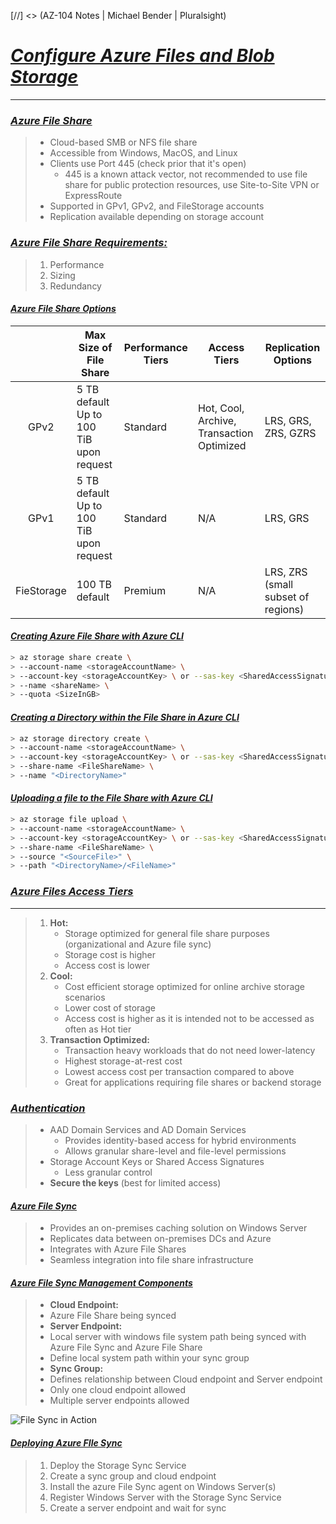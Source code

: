 [//] <> (AZ-104 Notes | Michael Bender | Pluralsight)

# <ins>***Configure Azure Files and Blob Storage***</ins>
---

### <ins>*Azure File Share*</ins>

> - Cloud-based SMB or NFS file share
> - Accessible from Windows, MacOS, and Linux
> - Clients use Port 445 (check prior that it's open)
>   - 445 is a known attack vector, not recommended to use file share for public protection resources, use Site-to-Site VPN or ExpressRoute
> - Supported in GPv1, GPv2, and FileStorage accounts
> - Replication available depending on storage account


### <ins>*Azure File Share Requirements:*</ins>

> 1. Performance
> 2. Sizing
> 3. Redundancy

#### <ins>*Azure File Share Options*</ins>


|            | Max Size of File Share                   | Performance Tiers | Access Tiers                     | Replication Options                |
|:----------:|------------------------------------------|-------------------|----------------------------------|------------------------------------|
| GPv2       | 5 TB default Up to 100 TiB upon request | Standard          | Hot, Cool, Archive,  Transaction Optimized | LRS, GRS, ZRS, GZRS                |
| GPv1       | 5 TB default Up to 100 TiB upon request | Standard          | N/A                              | LRS, GRS                           |
| FieStorage | 100 TB default                          | Premium           | N/A                              | LRS, ZRS (small subset of regions) |


#### <ins>*Creating Azure File Share with Azure CLI*</ins>

```Bash
> az storage share create \
> --account-name <storageAccountName> \
> --account-key <storageAccountKey> \ or --sas-key <SharedAccessSignatureKey>
> --name <shareName> \
> --quota <SizeInGB>
```
#### <ins>*Creating a Directory within the File Share in Azure CLI*</ins>

```Bash
> az storage directory create \
> --account-name <storageAccountName> \
> --account-key <storageAccountKey> \ or --sas-key <SharedAccessSignatureKey>
> --share-name <FileShareName> \
> --name "<DirectoryName>"
```

#### <ins>*Uploading a file to the File Share with Azure CLI*</ins>

```Bash
> az storage file upload \
> --account-name <storageAccountName> \
> --account-key <storageAccountKey> \ or --sas-key <SharedAccessSignatureKey>
> --share-name <FileShareName> \
> --source "<SourceFile>" \
> --path "<DirectoryName>/<FileName>"
```


### <ins>*Azure Files Access Tiers*</ins>
---

> 1. **Hot:**
>       - Storage optimized for general file share purposes (organizational and Azure file sync)
>       - Storage cost is higher
>       - Access cost is lower
> 2. **Cool:**
>       - Cost efficient storage optimized for online archive storage scenarios
>       - Lower cost of storage
>       - Access cost is higher as it is intended not to be accessed as often as Hot tier
> 3. **Transaction Optimized:**
>       - Transaction heavy workloads that do not need lower-latency
>       - Highest storage-at-rest cost
>       - Lowest access cost per transaction compared to above
>       - Great for applications requiring file shares or backend storage

### <ins>*Authentication*</ins>

> - AAD Domain Services and AD Domain Services
>   - Provides identity-based access for hybrid environments
>   - Allows granular share-level and file-level permissions
> - Storage Account Keys or Shared Access Signatures
>   - Less granular control
>  - **Secure the keys** (best for limited access)

#### <ins>*Azure File Sync*</ins>

> - Provides an on-premises caching solution on Windows Server
> - Replicates data between on-premises DCs and Azure
> - Integrates with Azure File Shares
> - Seamless integration into file share infrastructure


#### <ins>*Azure File Sync Management Components*</ins>

> - **Cloud Endpoint:** 
>  - Azure File Share being synced
> - **Server Endpoint:**
>  - Local server with windows file system path being synced with Azure File Sync and Azure File Share
>  - Define local system path within your sync group 
> - **Sync Group:**
>  - Defines relationship between Cloud endpoint and Server endpoint
>  - Only one cloud endpoint allowed
>  - Multiple server endpoints allowed

![File Sync in Action](https://user-images.githubusercontent.com/3911650/49400286-0a9eb000-f701-11e8-95f9-4ff38170319c.png)

#### <ins>*Deploying Azure FIle Sync*</ins>

> 1. Deploy the Storage Sync Service
> 2. Create a sync group and cloud endpoint
> 3. Install the azure File Sync agent on Windows Server(s)
> 4. Register Windows Server with the Storage Sync Service
> 5. Create a server endpoint and wait for sync